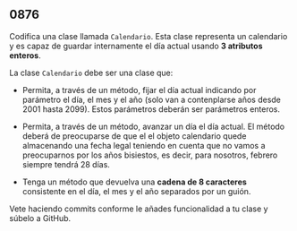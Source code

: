 ## 0876

Codifica una clase llamada `Calendario`. Esta clase representa un calendario y es capaz de guardar internamente el día actual usando __3 atributos enteros__. 

La clase `Calendario` debe ser una clase que:

* Permita, a través de un método, fijar el día actual indicando por parámetro el día, el mes y el año (solo van a contenplarse años desde 2001 hasta 2099). Estos parámetros deberán ser parámetros enteros.

* Permita, a través de un método, avanzar un día el día actual. El método deberá de preocuparse de que el el objeto calendario quede almacenando una fecha legal teniendo en cuenta que no vamos a preocuparnos por los años bisiestos, es decir, para nosotros, febrero siempre tendrá 28 días.

* Tenga un método que devuelva una __cadena de 8 caracteres__ consistente en el día, el mes y el año separados por un guión.

Vete haciendo commits conforme le añades funcionalidad a tu clase y súbelo a GitHub.

